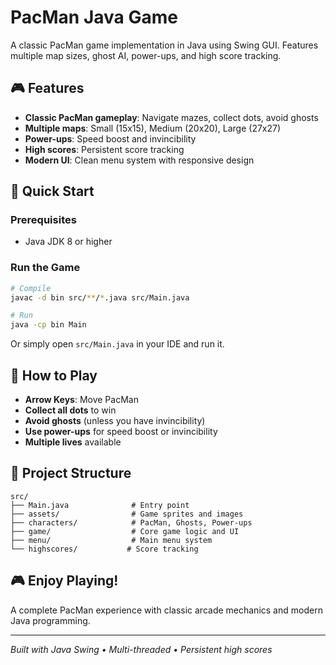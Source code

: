 # PacMan Java Game

A classic PacMan game implementation in Java using Swing GUI. Features multiple map sizes, ghost AI, power-ups, and high score tracking.

## 🎮 Features

- **Classic PacMan gameplay**: Navigate mazes, collect dots, avoid ghosts
- **Multiple maps**: Small (15x15), Medium (20x20), Large (27x27)
- **Power-ups**: Speed boost and invincibility
- **High scores**: Persistent score tracking
- **Modern UI**: Clean menu system with responsive design

## 🚀 Quick Start

### Prerequisites
- Java JDK 8 or higher

### Run the Game
```bash
# Compile
javac -d bin src/**/*.java src/Main.java

# Run
java -cp bin Main
```

Or simply open `src/Main.java` in your IDE and run it.

## 🎯 How to Play

- **Arrow Keys**: Move PacMan
- **Collect all dots** to win
- **Avoid ghosts** (unless you have invincibility)
- **Use power-ups** for speed boost or invincibility
- **Multiple lives** available

## 📁 Project Structure

```
src/
├── Main.java              # Entry point
├── assets/                # Game sprites and images
├── characters/            # PacMan, Ghosts, Power-ups
├── game/                  # Core game logic and UI
├── menu/                  # Main menu system
└── highscores/           # Score tracking
```

## 🎮 Enjoy Playing!

A complete PacMan experience with classic arcade mechanics and modern Java programming.

---

*Built with Java Swing • Multi-threaded • Persistent high scores* 
